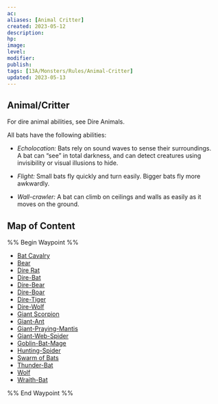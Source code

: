 ```yaml
---
ac: 
aliases: [Animal Critter]
created: 2023-05-12
description: 
hp: 
image: 
level: 
modifier: 
publish: 
tags: [13A/Monsters/Rules/Animal-Critter]
updated: 2023-05-13
---
```


## Animal/Critter

For dire animal abilities, see Dire Animals.

All bats have the following abilities:

- *Echolocation:* Bats rely on sound waves to sense their surroundings.  
  A bat can “see” in total darkness, and can detect creatures using  
  invisibility or visual illusions to hide.

- *Flight:* Small bats fly quickly and turn easily. Bigger bats fly more  
  awkwardly.

- *Wall-crawler:* A bat can climb on ceilings and walls as easily as it  
  moves on the ground.

## Map of Content

%% Begin Waypoint %%
- [Bat Cavalry](./Bat%20Cavalry.md)
- [Bear](./Bear.md)
- [Dire Rat](./Dire%20Rat.md)
- [Dire-Bat](./Dire-Bat.md)
- [Dire-Bear](./Dire-Bear.md)
- [Dire-Boar](./Dire-Boar.md)
- [Dire-Tiger](./Dire-Tiger.md)
- [Dire-Wolf](./Dire-Wolf.md)
- [Giant Scorpion](./Giant%20Scorpion.md)
- [Giant-Ant](./Giant-Ant.md)
- [Giant-Praying-Mantis](./Giant-Praying-Mantis.md)
- [Giant-Web-Spider](./Giant-Web-Spider.md)
- [Goblin-Bat-Mage](./Goblin-Bat-Mage.md)
- [Hunting-Spider](./Hunting-Spider.md)
- [Swarm of Bats](./Swarm%20of%20Bats.md)
- [Thunder-Bat](./Thunder-Bat.md)
- [Wolf](./Wolf.md)
- [Wraith-Bat](./Wraith-Bat.md)

%% End Waypoint %%
